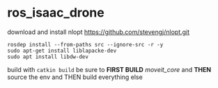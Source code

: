 # ros_isaac_drone

download and install nlopt https://github.com/stevengj/nlopt.git

```
rosdep install --from-paths src --ignore-src -r -y	
sudo apt-get install liblapacke-dev
sudo apt install libdw-dev
```

build with `catkin build`
be sure to **FIRST BUILD** *moveit_core* and **THEN** source the env and THEN build everything else
